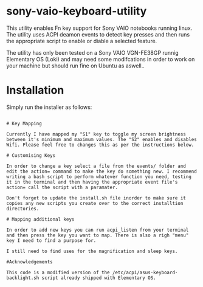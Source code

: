 # sony-vaio-keyboard-utility

This utility enables Fn key support for Sony VAIO notebooks running linux. The utility uses ACPI deamon events to detect key presses and then runs the appropriate script to enable or diable a selected feature.

The utility has only been tested on a Sony VAIO VGN-FE38GP runnig Elementary OS (Loki) and may need some modifcations in order to work on your machine but should run fine on Ubuntu as aswell..

# Installation

Simply run the installer as follows:

``` $ sudo ./install.sh

# Key Mapping

Currently I have mapped my "S1" key to toggle my screen brightness between it's minimum and maximum values. The "S2" enables and disables Wifi. Please feel free to changes this as per the instructions below.

# Customising Keys

In order to change a key select a file from the events/ folder and edit the action= command to make the key do something new. I recommend writing a bash script to perform whatever function you need, testing it in the terminal and then having the appropriate event file's action= call the script with a paramater.

Don't forget to update the install.sh file inorder to make sure it copies any new scripts you create over to the correct installtion directories.

# Mapping additional keys

In order to add new keys you can run acpi_listen from your terminal and then press the key you want to map. There is also a righ "menu" key I need to find a purpose for.

I still need to find uses for the magnification and sleep keys.

#Acknowledgements

This code is a modified version of the /etc/acpi/asus-keyboard-backlight.sh script already shipped with Elementary OS.

